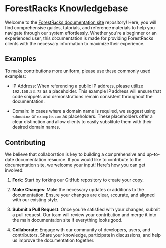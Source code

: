 # ForestRacks Knowledgebase

Welcome to the [ForestRacks documentation site](https://help.forestracks.com/) repository! Here, you will find comprehensive guides, tutorials, and reference materials to help you navigate through our system effortlessly. Whether you're a beginner or an experienced user, this documentation is made for providing ForestRacks clients with the necessary information to maximize their experience.

## Examples

To make contributions more uniform, please use these commonly used examples:

- IP Address: When referencing a public IP address, please utilize `192.168.53.72` as a placeholder. This example IP address will ensure that code snippets and demonstrations remain consistent throughout the documentation.

- Domain: In cases where a domain name is required, we suggest using `<domain>` or `example.com` as placeholders. These placeholders offer a clear distinction and allow clients to easily substitute them with their desired domain names.

## Contributing

We believe that collaboration is key to building a comprehensive and up-to-date documentation resource. If you would like to contribute to the documentation site, we welcome your input! Here's how you can get involved:

1. **Fork**: Start by forking our GitHub repository to create your copy.

2. **Make Changes**: Make the necessary updates or additions to the documentation. Ensure your changes are clear, accurate, and aligned with our existing style.

3. **Submit a Pull Request**: Once you're satisfied with your changes, submit a pull request. Our team will review your contribution and merge it into the main documentation site if everything looks good.

4. **Collaborate**: Engage with our community of developers, users, and contributors. Share your knowledge, participate in discussions, and help us improve the documentation together.
